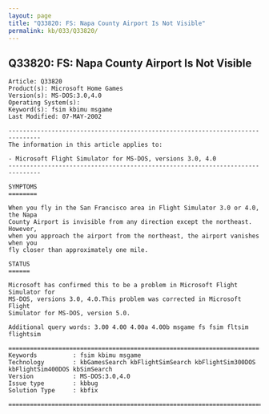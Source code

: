```yaml
---
layout: page
title: "Q33820: FS: Napa County Airport Is Not Visible"
permalink: kb/033/Q33820/
---
```


## Q33820: FS: Napa County Airport Is Not Visible

	Article: Q33820
	Product(s): Microsoft Home Games
	Version(s): MS-DOS:3.0,4.0
	Operating System(s): 
	Keyword(s): fsim kbimu msgame
	Last Modified: 07-MAY-2002
	
	-------------------------------------------------------------------------------
	The information in this article applies to:
	
	- Microsoft Flight Simulator for MS-DOS, versions 3.0, 4.0 
	-------------------------------------------------------------------------------
	
	SYMPTOMS
	========
	
	When you fly in the San Francisco area in Flight Simulator 3.0 or 4.0, the Napa
	County Airport is invisible from any direction except the northeast. However,
	when you approach the airport from the northeast, the airport vanishes when you
	fly closer than approximately one mile.
	
	STATUS
	======
	
	Microsoft has confirmed this to be a problem in Microsoft Flight Simulator for
	MS-DOS, versions 3.0, 4.0.This problem was corrected in Microsoft Flight
	Simulator for MS-DOS, version 5.0.
	
	Additional query words: 3.00 4.00 4.00a 4.00b msgame fs fsim fltsim flightsim
	
	======================================================================
	Keywords          : fsim kbimu msgame 
	Technology        : kbGamesSearch kbFlightSimSearch kbFlightSim300DOS kbFlightSim400DOS kbSimSearch
	Version           : MS-DOS:3.0,4.0
	Issue type        : kbbug
	Solution Type     : kbfix
	
	=============================================================================
	
